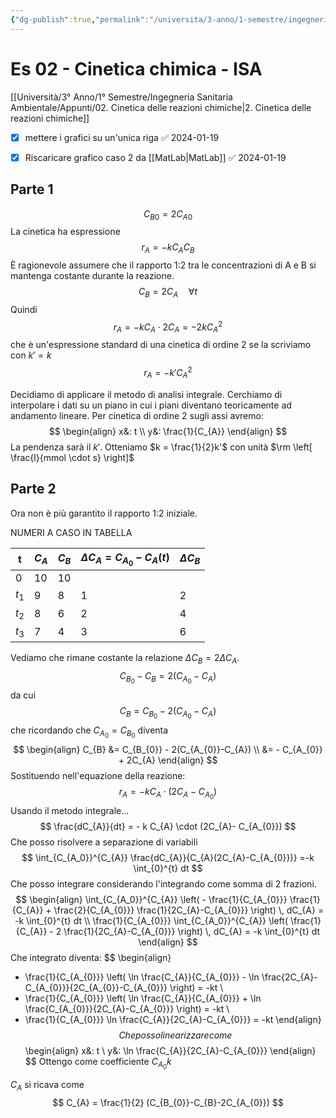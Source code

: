 ```yaml
---
{"dg-publish":true,"permalink":"/universita/3-anno/1-semestre/ingegneria-sanitaria-ambientale/esercitazioni/es-02-cinetica-chimica-isa/"}
---
```



# Es 02 - Cinetica chimica - ISA
[[Università/3° Anno/1° Semestre/Ingegneria Sanitaria Ambientale/Appunti/02. Cinetica delle reazioni chimiche\|2. Cinetica delle reazioni chimiche]]

- [x] mettere i grafici su un'unica riga ✅ 2024-01-19
- [x] Riscaricare grafico caso 2 da [[MatLab\|MatLab]] ✅ 2024-01-19




## Parte 1

$$
C_{B0} = 2 C_{A0}
$$
La cinetica ha espressione
$$
r_{A} = - k C_{A}C_{B}
$$
È ragionevole assumere che il rapporto 1:2 tra le concentrazioni di A e B si mantenga costante durante la reazione.
$$
C_{B} = 2 C_{A} \quad \forall t
$$
Quindi
$$
r_{A} = - k C_{A} \cdot 2 C_{A} = - 2 k C_{A}^{2}
$$
che è un'espressione standard di una cinetica di ordine 2 se la scriviamo con $k' = k$
$$
r_{A} = - k'C_{A}^{2}
$$

Decidiamo di applicare il metodo di analisi integrale. Cerchiamo di interpolare i dati su un piano in cui i piani diventano teoricamente ad andamento lineare. Per cinetica di ordine 2 sugli assi avremo:
$$
\begin{align}
x&: t \\
y&: \frac{1}{C_{A}}
\end{align}
$$
La pendenza sarà il $k'$. Otteniamo $k = \frac{1}{2}k'$ con unità $\rm \left[  \frac{l}{mmol \cdot s}  \right]$

## Parte 2

Ora non è più garantito il rapporto 1:2 iniziale.

NUMERI A CASO IN TABELLA

| t       | $C_{A}$ | $C_{B}$ | $\Delta C_{A}= C_{A_{0}} - C_{A}(t)$ | $\Delta C_{B}$ |
| ------- | ------- | ------- | ------------------------------------ | -------------- |
| 0       | 10      | 10      |                                      |                |
| $t_{1}$ | 9       | 8       | 1                                    | 2              |
| $t_{2}$ | 8       | 6       | 2                                    | 4              |
| $t_{3}$ | 7       | 4       | 3                                    | 6              |

Vediamo che rimane costante la relazione $\Delta C_{B} = 2 \Delta C_{A}$.
$$
C_{B_{0}} - C_{B} = 2(C_{A_{0}}-C_{A})
$$
da cui
$$
C_{B} = C_{B_{0}} - 2(C_{A_{0}}-C_{A})
$$
che ricordando che $C_{A_{0}} = C_{B_{0}}$ diventa
$$
\begin{align}
C_{B} &= C_{B_{0}} - 2(C_{A_{0}}-C_{A}) \\
&= - C_{A_{0}} + 2C_{A}
\end{align}
$$
Sostituendo nell'equazione della reazione:
$$
r_{A} = - k C_{A} \cdot (2C_{A}- C_{A_{0}})
$$
Usando il metodo integrale...
$$
\frac{dC_{A}}{dt} =  - k C_{A} \cdot (2C_{A}- C_{A_{0}})
$$
Che posso risolvere a separazione di variabili
$$
\int_{C_{A_0}}^{C_{A}} \frac{dC_{A}}{C_{A}(2C_{A}-C_{A_{0}})} =-k \int_{0}^{t} dt
$$
Che posso integrare considerando l'integrando come somma di 2 frazioni.
$$
\begin{align}
\int_{C_{A_0}}^{C_{A}} \left( - \frac{1}{C_{A_{0}}} \frac{1}{C_{A}} + \frac{2}{C_{A_{0}}} \frac{1}{2C_{A}-C_{A_{0}}} \right) \, dC_{A} = -k \int_{0}^{t} dt \\
\frac{1}{C_{A_{0}}} \int_{C_{A_0}}^{C_{A}} \left(  \frac{1}{C_{A}} - 2 \frac{1}{2C_{A}-C_{A_{0}}} \right) \, dC_{A} = -k \int_{0}^{t} dt
\end{align}
$$
Che integrato diventa:
$$
\begin{align}
- \frac{1}{C_{A_{0}}} \left( \ln \frac{C_{A}}{C_{A_{0}}} - \ln \frac{2C_{A}-C_{A_{0}}}{2C_{A_{0}}-C_{A_{0}}} \right) = -kt \\
- \frac{1}{C_{A_{0}}} \left( \ln \frac{C_{A}}{C_{A_{0}}} + \ln \frac{C_{A_{0}}}{2C_{A}-C_{A_{0}}} \right) = -kt \\
- \frac{1}{C_{A_{0}}} \ln \frac{C_{A}}{2C_{A}-C_{A_{0}}} = -kt
\end{align}
$$
Che posso linearizzare come
$$
\begin{align}
x&: t \\
y&: \ln \frac{C_{A}}{2C_{A}-C_{A_{0}}}
\end{align}
$$
Ottengo come coefficiente $C_{A_{0}}k$

$C_{A}$ si ricava come
$$
C_{A} = \frac{1}{2} (C_{B_{0}}-C_{B}-2C_{A_{0}})
$$


